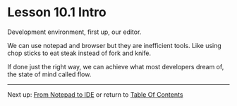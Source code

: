 # Lesson 10.1 Intro

Development environment, first up, our editor.

We can use notepad and browser but they are inefficient tools. Like using chop sticks to eat steak instead of fork and knife.

If done just the right way, we can achieve what most developers dream of, the state of mind called flow.

- - -
Next up: [From Notepad to IDE](ND024_Part3_Lesson10_02.md) or return to [Table Of Contents](./ND024_TableOfContents.md)

